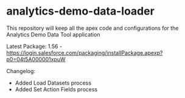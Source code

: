 # analytics-demo-data-loader
This repository will keep all the apex code and configurations for the Analytics Demo Data Tool application

Latest Package: 1.56 - https://login.salesforce.com/packaging/installPackage.apexp?p0=04t5A000001xpuW

Changelog:

- Added Load Datasets process
- Added Set Action Fields process